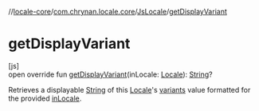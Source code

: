 //[locale-core](../../../index.md)/[com.chrynan.locale.core](../index.md)/[JsLocale](index.md)/[getDisplayVariant](get-display-variant.md)

# getDisplayVariant

[js]\
open override fun [getDisplayVariant](get-display-variant.md)(inLocale: [Locale](../-locale/index.md#-1762194833%2FExtensions%2F1142978236)): [String](https://kotlinlang.org/api/latest/jvm/stdlib/kotlin/-string/index.html)?

Retrieves a displayable [String](https://kotlinlang.org/api/latest/jvm/stdlib/kotlin/-string/index.html) of this [Locale](../-locale/index.md#-1762194833%2FExtensions%2F1142978236)'s [variants](variants.md) value formatted for the provided [inLocale](get-display-variant.md).
